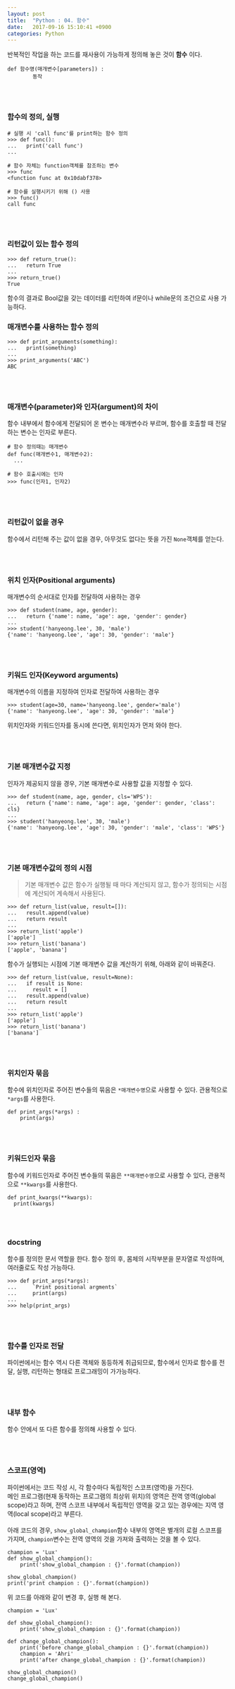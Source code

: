 ```yaml
---
layout: post
title:  "Python : 04. 함수"
date:   2017-09-16 15:10:41 +0900
categories: Python
---
```


반복적인 작업을 하는 코드를 재사용이 가능하게 정의해 놓은 것이 **함수** 이다.

```
def 함수명(매개변수[parameters]) :
		동작
```

<br><br>

### 함수의 정의, 실행

```
# 실행 시 'call func'를 print하는 함수 정의
>>> def func():
...   print('call func')
...

# 함수 자체는 function객체를 참조하는 변수
>>> func
<function func at 0x10dabf378>

# 함수를 실행시키기 위해 () 사용
>>> func()
call func
```

<br><br>

### 리턴값이 있는 함수 정의

```
>>> def return_true():
...   return True
...
>>> return_true()
True
```

함수의 결과로 Bool값을 갖는 데이터를 리턴하여 if문이나 while문의 조건으로 사용 가능하다.

### 매개변수를 사용하는 함수 정의

```
>>> def print_arguments(something):
...   print(something)
...
>>> print_arguments('ABC')
ABC
```

<br><br>

### 매개변수(parameter)와 인자(argument)의 차이

함수 내부에서 함수에게 전달되어 온 변수는 매개변수라 부르며, 함수를 호출할 때 전달하는 변수는 인자로 부른다.

```
# 함수 정의때는 매개변수
def func(매개변수1, 매개변수2):
  ...

# 함수 호출시에는 인자
>>> func(인자1, 인자2)
```
<br><br>

### 리턴값이 없을 경우

함수에서 리턴해 주는 값이 없을 경우, 아무것도 없다는 뜻을 가진 `None`객체를 얻는다.

<br><br>

### 위치 인자(Positional arguments)

매개변수의 순서대로 인자를 전달하여 사용하는 경우

```
>>> def student(name, age, gender):
...   return {'name': name, 'age': age, 'gender': gender}
...
>>> student('hanyeong.lee', 30, 'male')
{'name': 'hanyeong.lee', 'age': 30, 'gender': 'male'}
```

<br><br>

### 키워드 인자(Keyword arguments)

매개변수의 이름을 지정하여 인자로 전달하여 사용하는 경우

```
>>> student(age=30, name='hanyeong.lee', gender='male')
{'name': 'hanyeong.lee', 'age': 30, 'gender': 'male'}
```

위치인자와 키워드인자를 동시에 쓴다면, 위치인자가 먼저 와야 한다.

<br><br>

### 기본 매개변수값 지정

인자가 제공되지 않을 경우, 기본 매개변수로 사용할 값을 지정할 수 있다.

```
>>> def student(name, age, gender, cls='WPS'):
...   return {'name': name, 'age': age, 'gender': gender, 'class': cls}
...
>>> student('hanyeong.lee', 30, 'male')
{'name': 'hanyeong.lee', 'age': 30, 'gender': 'male', 'class': 'WPS'}
```

<br><br>

### 기본 매개변수값의 정의 시점

> 기본 매개변수 값은 함수가 실행될 때 마다 계산되지 않고, 함수가 정의되는 시점에 계산되어 계속해서 사용된다.

```
>>> def return_list(value, result=[]):
...   result.append(value)
...   return result
...
>>> return_list('apple')
['apple']
>>> return_list('banana')
['apple', 'banana']
```

함수가 실행되는 시점에 기본 매개변수 값을 계산하기 위해, 아래와 같이 바꿔준다.

```
>>> def return_list(value, result=None):
...   if result is None:
...     result = []
...   result.append(value)
...   return result
...
>>> return_list('apple')
['apple']
>>> return_list('banana')
['banana']
```

<br><br>

### 위치인자 묶음

함수에 위치인자로 주어진 변수들의 묶음은 `*매개변수명`으로 사용할 수 있다.
관용적으로 `*args`를 사용한다.

```
def print_args(*args) :
	print(args)
```

<br><br>

### 키워드인자 묶음

함수에 키워드인자로 주어진 변수들의 묶음은 `**매개변수명`으로 사용할 수 있다, 관용적으로 `**kwargs`를 사용한다.

```
def print_kwargs(**kwargs):
  print(kwargs)
```

<br><br>

### docstring

함수를 정의한 문서 역할을 한다.
함수 정의 후, 몸체의 시작부분을 문자열로 작성하며, 여러줄로도 작성 가능하다.

```
>>> def print_args(*args):
... 	`Print positional argments`
...		print(args)
...
>>> help(print_args)
```

<br><br>

### 함수를 인자로 전달

파이썬에서는 함수 역시 다른 객체와 동등하게 취급되므로, 함수에서 인자로 함수를 전달, 실행, 리턴하는 형태로 프로그래밍이 가가능하다.

<br><br>

### 내부 함수

함수 안에서 또 다른 함수를 정의해 사용할 수 있다.

<br><br>

### 스코프(영역)

파이썬에서는 코드 작성 시, 각 함수마다 독립적인 스코프(영역)을 가진다.<br>
메인 프로그램(현재 동작하는 프로그램의 최상위 위치)의 영역은 전역 영역(global scope)라고 하며, 전역 스코프 내부에서 독립적인 영역을 갖고 있는 경우에는 지역 영역(local scope)라고 부른다.<br><br>
아래 코드의 경우, `show_global_champion`함수 내부의 영역은 별개의 로컬 스코프를 가지며, `champion`변수는 전역 영역의 것을 가져와 출력하는 것을 볼 수 있다.

```
champion = 'Lux'
def show_global_champion():
	print('show_global_champion : {}'.format(champion))

show_global_champion()
print('print champion : {}'.format(champion))
```

위 코드를 아래와 같이 변경 후, 실행 해 본다.

```
champion = 'Lux'

def show_global_champion():
    print('show_global_champion : {}'.format(champion))

def change_global_champion():
    print('before change_global_champion : {}'.format(champion))
    champion = 'Ahri'
    print('after change_global_champion : {}'.format(champion))

show_global_champion()
change_global_champion()
```
